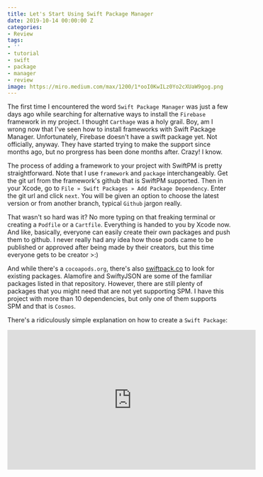 ```yaml
---
title: Let's Start Using Swift Package Manager
date: 2019-10-14 00:00:00 Z
categories:
- Review
tags:
- ''
- tutorial
- swift
- package
- manager
- review
image: https://miro.medium.com/max/1200/1*ooI0KwILz0Yo2cXUaW9gog.png
---
```


The first time I encountered the word `Swift Package Manager` was just a few days ago while searching for alternative ways to install the `Firebase` framework in my project. I thought `Carthage` was a holy grail. Boy, am I wrong now that I've seen how to install frameworks with Swift Package Manager. Unfortunately, Firebase doesn't have a swift package yet. Not officially, anyway. They have started trying to make the support since months ago, but no prorgress has been done months after. Crazy! I know.

The process of adding a framework to your project with SwiftPM is pretty straightforward. Note that I use `framework` and `package` interchangeably. Get the git url from the framework's github that is SwiftPM supported. Then in your Xcode, go to `File » Swift Packages » Add Package Dependency`. Enter the git url and click `next`. You will be given an option to choose the latest version or from another branch, typical `Github` jargon really.

That wasn't so hard was it? No more typing on that freaking terminal or creating a `Podfile` or a `Cartfile`. Everything is handed to you by Xcode now. And like, basically, everyone can easily create their own packages and push them to github. I never really had any idea how those pods came to be published or approved after being made by their creators, but this time everyone gets to be creator >:)

And while there's a `cocoapods.org`, there's also [swiftpack.co][spm] to look for existing packages. Alamofire and SwiftyJSON are some of the familiar packages listed in that repository. However, there are still plenty of packages that you might need that are not yet supporting SPM. I have this project with more than 10 dependencies, but only one of them supports SPM and that is `Cosmos`.

There's a ridiculously simple explanation on how to create a `Swift Package`:

<iframe width="560" height="315" src="https://www.youtube.com/embed/xu9oeCAS8aA" frameborder="0" allow="accelerometer; autoplay; encrypted-media; gyroscope; picture-in-picture" allowfullscreen></iframe>

[spm]: https://swiftpack.co/
